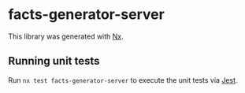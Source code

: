 # facts-generator-server

This library was generated with [Nx](https://nx.dev).

## Running unit tests

Run `nx test facts-generator-server` to execute the unit tests via [Jest](https://jestjs.io).
